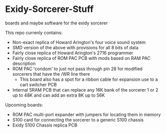 # Exidy-Sorcerer-Stuff
boards and maybe software for the exidy sorcerer

This repo currenly contains: 
* Non-exact replica of Howard Arington's four voice sound system
* SMD version of the above with provisions for all 8 bits of data
* Fairly close replica of Howard Arington's 2716 programmer
* Fairly close replica of ROM PAC PCB with mods based on RAM PAC description
* ROM PAC 'condom' to just not pass through pin 28 for modified sorcerers that have the /WR line there
  * This board also has a spot for a ribbon cable for expansion use to a cart switcher PCB
* Internal SRAM PCB that can replace any 16K bank of the sorcerer 1 or 2 up to 48K and can add an extra 8K up to 56K 

Upcoming boards:
* ROM PAC multi-port expander with jumpers for locating them in memory
* S100 card for connecting the sorcerer to a generic S100 chassis
* Exidy S100 Chassis replica PCB
